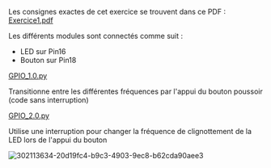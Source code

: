 Les consignes exactes de cet exercice se trouvent dans ce PDF : 
[Exercice1.pdf](https://github.com/user-attachments/files/17187539/Exercice1.pdf)

Les différents modules sont connectés comme suit :
- LED sur Pin16
- Bouton sur Pin18

[GPIO_1.0.py](https://github.com/hepl-Heusdain/smartcities/blob/main/GPIO/GPIO_1.0.py)

Transitionne entre les différentes fréquences par l'appui du bouton poussoir (code sans interruption)

[GPIO_2.0.py](https://github.com/hepl-Heusdain/smartcities/blob/main/GPIO/GPIO_2.0.py)

Utilise une interruption pour changer la fréquence de clignottement de la LED lors de l'appui du bouton

![302113634-20d19fc4-b9c3-4903-9ec8-b62cda90aee3](https://github.com/user-attachments/assets/e09acc91-a481-4a6e-9930-9bfd6544a8b5)